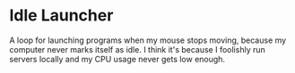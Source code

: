 # Idle Launcher

A loop for launching programs when my mouse stops moving, because my computer never marks itself as idle. I think it's because I foolishly run servers locally and my CPU usage never gets low enough.
